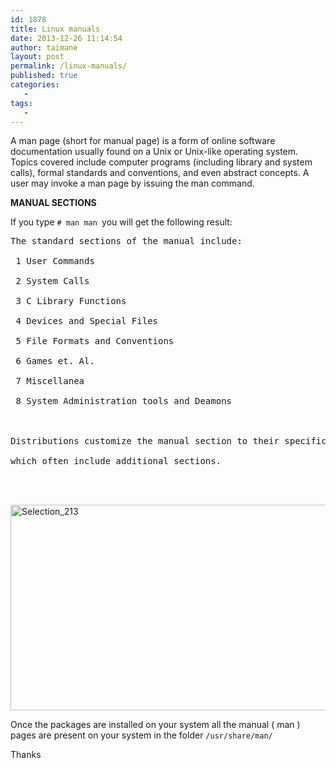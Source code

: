 ```yaml
---
id: 1878
title: Linux manuals
date: 2013-12-26 11:14:54
author: taimane
layout: post
permalink: /linux-manuals/
published: true
categories:
   -
tags:
   -
---
```

A man page (short for manual page) is a form of online software documentation usually found on a Unix or Unix-like operating system. Topics covered include computer programs (including library and system calls), formal standards and conventions, and even abstract concepts. A user may invoke a man page by issuing the man command.

<strong>MANUAL SECTIONS</strong>

If you type <code># man man&nbsp;</code>you will get the following result:
<pre>The standard sections of the manual include:
 1 User Commands
 2 System Calls
 3 C Library Functions
 4 Devices and Special Files
 5 File Formats and Conventions
 6 Games et. Al.
 7 Miscellanea
 8 System Administration tools and Deamons

Distributions customize the manual section to their specifics,
which often include additional sections.

</pre>

<img src="https://programming-review.com/wp-content/uploads/2013/12/Selection_213.png" alt="Selection_213" width="686" height="329" class="alignleft size-full wp-image-1881" />

Once the packages are installed on your system all the manual ( man ) pages are present on your system in the folder <code>/usr/share/man/</code>

Thanks  

